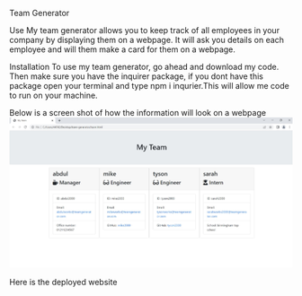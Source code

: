 Team Generator

Use
My team generator allows you to keep track of all employees in your company by displaying them on a webpage. It will ask you details on each employee and will them make a card for them on a webpage.

Installation
To use my team generator, go ahead and download my code. Then make sure you have the inquirer package, if you dont have this package open your terminal and type npm i inqurier.This will allow me code to run on your machine.

Below is a screen shot of how the information will look on a webpage
![Alt text](assets/screenshot.jpg)

Here is the deployed website
